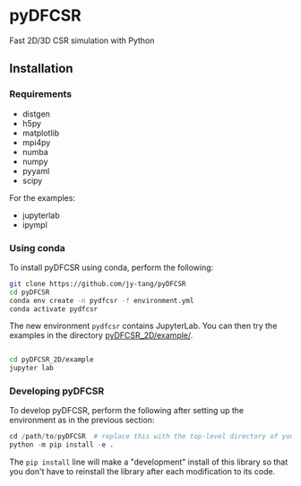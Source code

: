 # pyDFCSR

Fast 2D/3D CSR simulation with Python


## Installation
### Requirements

- distgen
- h5py
- matplotlib
- mpi4py
- numba
- numpy
- pyyaml
- scipy

For the examples:

- jupyterlab
- ipympl
### Using conda

To install pyDFCSR using conda, perform the following:

```bash
git clone https://github.com/jy-tang/pyDFCSR
cd pyDFCSR
conda env create -n pydfcsr -f environment.yml
conda activate pydfcsr
```

The new environment ``pydfcsr`` contains JupyterLab. You can then try the examples in
the directory [pyDFCSR_2D/example/](pyDFCSR_2D/example/).

```bash

cd pyDFCSR_2D/example
jupyter lab
```

### Developing pyDFCSR

To develop pyDFCSR, perform the following after setting up the environment as
in the previous section:

```python
cd /path/to/pyDFCSR  # replace this with the top-level directory of your clone
python -m pip install -e .
```

The ``pip install`` line will make a "development" install of this library so
that you don't have to reinstall the library after each modification to its
code.
